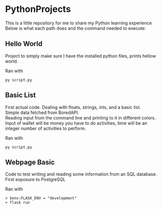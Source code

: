 # PythonProjects
This is a little repository for me to share my Python learning experience
Below is what each path does and the command needed to execute:

## Hello World

Project to simply make sure I have the installed python files, prints hellow world.

Ran with

    py script.py

## Basic List

First actual code. Dealing with floats, strings, ints, and a basic list.  
Simple data fetched from BoredAPI.  
Reading input from the command line and printing to it in different colors.  
Input of wallet will be money you have to do activities, time will be an integer number of activities to perform.

Ran with

    py script.py

## Webpage Basic

Code to test writing and reading some information from an SQL database.  
First exposure to PostgreSQL

Ran with

    > $env:FLASK_ENV = "development"
    > flask run